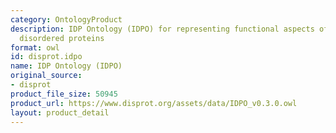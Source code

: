 ```yaml
---
category: OntologyProduct
description: IDP Ontology (IDPO) for representing functional aspects of intrinsically
  disordered proteins
format: owl
id: disprot.idpo
name: IDP Ontology (IDPO)
original_source:
- disprot
product_file_size: 50945
product_url: https://www.disprot.org/assets/data/IDPO_v0.3.0.owl
layout: product_detail
---
```

